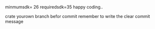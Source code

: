 minmumsdk= 26
requiredsdk=35
happy coding..


crate yourown branch befor commit
remember to write the clear commit message

